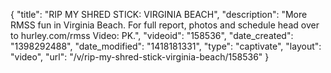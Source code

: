 {
    "title": "RIP MY SHRED STICK: VIRGINIA BEACH",
    "description": "More RMSS fun in Virginia Beach. For full report, photos and schedule head over to hurley.com\/rmss Video: PK.",
    "videoid": "158536",
    "date_created": "1398292488",
    "date_modified": "1418181331",
    "type": "captivate",
    "layout": "video",
    "url": "\/v\/rip-my-shred-stick-virginia-beach\/158536"
}